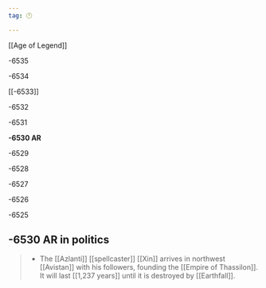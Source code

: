 ```yaml
---
tag: 🕛

---
```

[[Age of Legend]]


-6535

-6534

[[-6533]]

-6532

-6531

**-6530 AR**

-6529

-6528

-6527

-6526

-6525



## -6530 AR in politics

>  - The [[Azlanti]] [[spellcaster]] [[Xin]] arrives in northwest [[Avistan]] with his followers, founding the [[Empire of Thassilon]]. It will last [[1,237 years]] until it is destroyed by [[Earthfall]].






